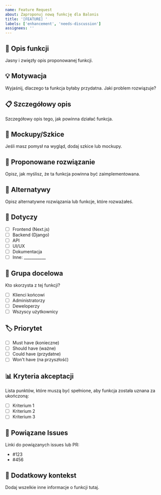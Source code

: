 ```yaml
---
name: Feature Request
about: Zaproponuj nową funkcję dla Balonis
title: '[FEATURE] '
labels: ['enhancement', 'needs-discussion']
assignees: ''
---
```


## 🚀 Opis funkcji
Jasny i zwięzły opis proponowanej funkcji.

## 💡 Motywacja
Wyjaśnij, dlaczego ta funkcja byłaby przydatna. Jaki problem rozwiązuje?

## 📋 Szczegółowy opis
Szczegółowy opis tego, jak powinna działać funkcja.

## 🎨 Mockupy/Szkice
Jeśli masz pomysł na wygląd, dodaj szkice lub mockupy.

## 🔧 Proponowane rozwiązanie
Opisz, jak myślisz, że ta funkcja powinna być zaimplementowana.

## 🔄 Alternatywy
Opisz alternatywne rozwiązania lub funkcje, które rozważałeś.

## 📱 Dotyczy
- [ ] Frontend (Next.js)
- [ ] Backend (Django)
- [ ] API
- [ ] UI/UX
- [ ] Dokumentacja
- [ ] Inne: ___________

## 👥 Grupa docelowa
Kto skorzysta z tej funkcji?
- [ ] Klienci końcowi
- [ ] Administratorzy
- [ ] Deweloperzy
- [ ] Wszyscy użytkownicy

## 🏷️ Priorytet
- [ ] Must have (konieczne)
- [ ] Should have (ważne)
- [ ] Could have (przydatne)
- [ ] Won't have (na przyszłość)

## 📊 Kryteria akceptacji
Lista punktów, które muszą być spełnione, aby funkcja została uznana za ukończoną:

- [ ] Kriterium 1
- [ ] Kriterium 2
- [ ] Kriterium 3

## 🔗 Powiązane Issues
Linki do powiązanych issues lub PR:
- #123
- #456

## 📝 Dodatkowy kontekst
Dodaj wszelkie inne informacje o funkcji tutaj.

